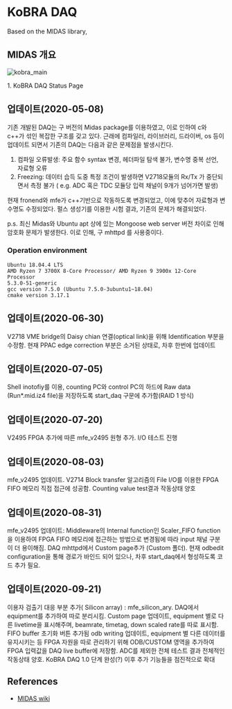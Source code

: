 # KoBRA DAQ
   Based on the MIDAS library,
 
 ## MIDAS 개요
 
![kobra_main](https://user-images.githubusercontent.com/38948046/94102199-8e90d180-fe6c-11ea-8d35-39388c51dfa4.png)
  <figcaption>  1. KoBRA DAQ Status Page</figcaption>
 
 ## 업데이트(2020-05-08)
 
   기존 개발된 DAQ는 구 버전의 Midas package를 이용하였고, 이로 인하여 c와 c++가 섞인 복잡한 구조를 갖고 있다. 근래에 컴파일러, 라이브러리, 드라이버, os 등이 업데이트 되면서 기존의 DAQ는 다음과 같은 문제점을 발생시킨다.

1. 컴파일 오류발생: 주요 함수 syntax 변경, 헤더파일 탐색 불가, 변수명 중복 선언, 자료형 오류
2. Freezing: 데이터 습득 도중 특정 조건이 발생하면 V2718모듈의 Rx/Tx 가 중단되면서 측정 불가 ( e.g. ADC 혹은 TDC 모듈당 입력 채널이 9개가 넘어가면 발생) 


현재 fronend와 mfe가 c++기반으로 작동하도록 변경되었고, 이에 맞추어 자료형과 변수명도 수정되었다. 펄스 생성기를 이용한 시험 결과, 기존의 문제가 해결되었다.

 p.s. 최신 Midas와 Ubuntu apt 상에 있는 Mongoose web server 버전 차이로 인해 암호화 문제가 발생한다. 이로 인해, 구 mhttpd 를 사용중이다.  


### Operation environment

    Ubuntu 18.04.4 LTS
    AMD Ryzen 7 3700X 8-Core Processor/ AMD Ryzen 9 3900x 12-Core Processor
    5.3.0-51-generic 
    gcc version 7.5.0 (Ubuntu 7.5.0-3ubuntu1~18.04)
    cmake version 3.17.1


 ## 업데이트(2020-06-30)
 
V2718 VME bridge의 Daisy chian 연결(optical link)을 위해 Identification 부분을 수정함. 현재 PPAC edge correction 부분은 소거된 상태로, 차후 한번에 업데이트  


## 업데이트(2020-07-05)
 Shell inotofiy를 이용, counting PC와 control PC의 하드에 Raw data (Run*.mid.iz4 file)을 저장하도록 start_daq 구문에 추가함(RAID 1 방식)
 
 
 ## 업데이트(2020-07-20)
 V2495 FPGA 추가에 따른 mfe_v2495 원형 추가. I/O 테스트 진행
 
  ## 업데이트(2020-08-03)
mfe_v2495 업데이트. V2714 Block transfer 알고리즘의 File I/O를 이용한 FPGA FIFO 메모리 직접 접근에 성공함. Counting value test결과 작동상태 양호

 ## 업데이트(2020-08-31)
 mfe_v2495 업데이트: Middleware의 Internal function인 Scaler_FIFO function을 이용하여 FPGA FIFO 메모리에 접근하는 방법으로 변경됨에 따라 input 채널 구분이 더 용이해짐.
 DAQ mhttpd에서 Custom page추가 (Custom 폴더). 현재 odbedit configuration을 통해 경로가 바인드 되어 있으나, 차후 start_daq에서 형성하도록 코드 추가 필요.
 
  ## 업데이트(2020-09-21)
 이용자 검출기 대응 부분 추가( Silicon array) : mfe_silicon_ary. DAQ에서 equipment를 추가하여 따로 분리시킴.
 Custom page 업데이트, equipment 별로 다른 livetime을 표시해주며, beamrate, timetag, down scaled rate를 따로 표시함. FIFO buffer 초기화 버튼 추가됨
 odb writing 업데이트, equipment 별 다른 데이터를 유지시키는 등 FPGA 자원을 따로 관리하기 위해 ODB/CUSTOM 영역을 추가하여 FPGA 입력값을 DAQ live buffer에 저장함.
 ADC를 제외한 전체 테스트 결과 전체적인 작동상태 양호. KoBRA DAQ 1.0 단계 완성(?) 이후 추가 기능들을 점진적으로 확대 



## References
- [MIDAS wiki]( https://midas.triumf.ca/MidasWiki/index.php/Main_Page)



